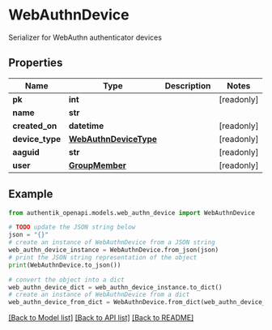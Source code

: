 # WebAuthnDevice

Serializer for WebAuthn authenticator devices

## Properties

Name | Type | Description | Notes
------------ | ------------- | ------------- | -------------
**pk** | **int** |  | [readonly] 
**name** | **str** |  | 
**created_on** | **datetime** |  | [readonly] 
**device_type** | [**WebAuthnDeviceType**](WebAuthnDeviceType.md) |  | [readonly] 
**aaguid** | **str** |  | [readonly] 
**user** | [**GroupMember**](GroupMember.md) |  | [readonly] 

## Example

```python
from authentik_openapi.models.web_authn_device import WebAuthnDevice

# TODO update the JSON string below
json = "{}"
# create an instance of WebAuthnDevice from a JSON string
web_authn_device_instance = WebAuthnDevice.from_json(json)
# print the JSON string representation of the object
print(WebAuthnDevice.to_json())

# convert the object into a dict
web_authn_device_dict = web_authn_device_instance.to_dict()
# create an instance of WebAuthnDevice from a dict
web_authn_device_from_dict = WebAuthnDevice.from_dict(web_authn_device_dict)
```
[[Back to Model list]](../README.md#documentation-for-models) [[Back to API list]](../README.md#documentation-for-api-endpoints) [[Back to README]](../README.md)


